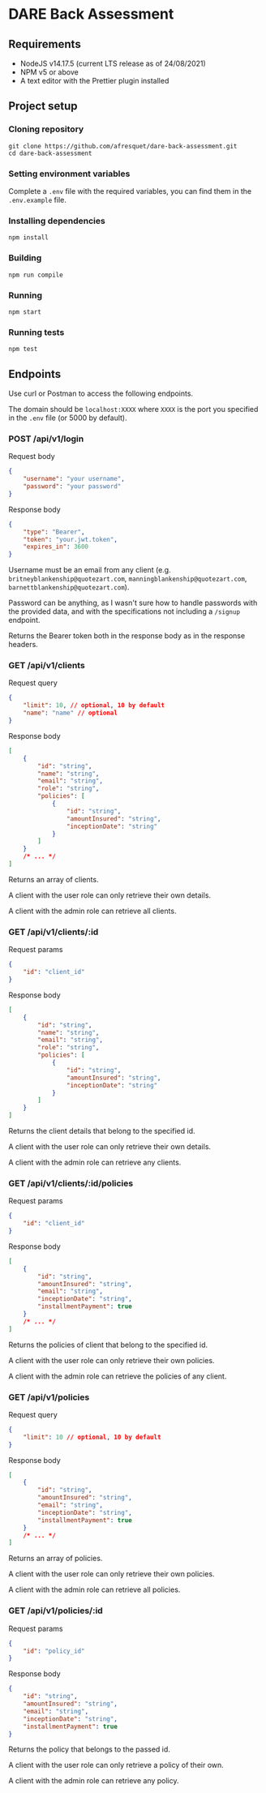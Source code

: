 # DARE Back Assessment

## Requirements

- NodeJS v14.17.5 (current LTS release as of 24/08/2021)
- NPM v5 or above
- A text editor with the Prettier plugin installed

## Project setup

### Cloning repository

```
git clone https://github.com/afresquet/dare-back-assessment.git
cd dare-back-assessment
```

### Setting environment variables

Complete a `.env` file with the required variables, you can find them in the `.env.example` file.

### Installing dependencies

```
npm install
```

### Building

```
npm run compile
```

### Running

```
npm start
```

### Running tests

```
npm test
```

## Endpoints

Use curl or Postman to access the following endpoints.

The domain should be `localhost:XXXX` where `XXXX` is the port you specified in the `.env` file (or 5000 by default).

### POST /api/v1/login

Request body

```json
{
	"username": "your username",
	"password": "your password"
}
```

Response body

```json
{
	"type": "Bearer",
	"token": "your.jwt.token",
	"expires_in": 3600
}
```

Username must be an email from any client (e.g. `britneyblankenship@quotezart.com`, `manningblankenship@quotezart.com`, `barnettblankenship@quotezart.com`).

Password can be anything, as I wasn't sure how to handle passwords with the provided data, and with the specifications not including a `/signup` endpoint.

Returns the Bearer token both in the response body as in the response headers.

### GET /api/v1/clients

Request query

```json
{
	"limit": 10, // optional, 10 by default
	"name": "name" // optional
}
```

Response body

```json
[
	{
		"id": "string",
		"name": "string",
		"email": "string",
		"role": "string",
		"policies": [
			{
				"id": "string",
				"amountInsured": "string",
				"inceptionDate": "string"
			}
		]
	}
	/* ... */
]
```

Returns an array of clients.

A client with the user role can only retrieve their own details.

A client with the admin role can retrieve all clients.

### GET /api/v1/clients/:id

Request params

```json
{
	"id": "client_id"
}
```

Response body

```json
[
	{
		"id": "string",
		"name": "string",
		"email": "string",
		"role": "string",
		"policies": [
			{
				"id": "string",
				"amountInsured": "string",
				"inceptionDate": "string"
			}
		]
	}
]
```

Returns the client details that belong to the specified id.

A client with the user role can only retrieve their own details.

A client with the admin role can retrieve any clients.

### GET /api/v1/clients/:id/policies

Request params

```json
{
	"id": "client_id"
}
```

Response body

```json
[
	{
		"id": "string",
		"amountInsured": "string",
		"email": "string",
		"inceptionDate": "string",
		"installmentPayment": true
	}
	/* ... */
]
```

Returns the policies of client that belong to the specified id.

A client with the user role can only retrieve their own policies.

A client with the admin role can retrieve the policies of any client.

### GET /api/v1/policies

Request query

```json
{
	"limit": 10 // optional, 10 by default
}
```

Response body

```json
[
	{
		"id": "string",
		"amountInsured": "string",
		"email": "string",
		"inceptionDate": "string",
		"installmentPayment": true
	}
	/* ... */
]
```

Returns an array of policies.

A client with the user role can only retrieve their own policies.

A client with the admin role can retrieve all policies.

### GET /api/v1/policies/:id

Request params

```json
{
	"id": "policy_id"
}
```

Response body

```json
{
	"id": "string",
	"amountInsured": "string",
	"email": "string",
	"inceptionDate": "string",
	"installmentPayment": true
}
```

Returns the policy that belongs to the passed id.

A client with the user role can only retrieve a policy of their own.

A client with the admin role can retrieve any policy.
